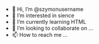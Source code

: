 - 👋 Hi, I’m @szymonusername
- 👀 I’m interested in sience
- 🌱 I’m currently learning HTML
- 💞️ I’m looking to collaborate on ...
- 📫 How to reach me ...

<!---
szymonusername/szymonusername is a ✨ special ✨ repository because its `README.md` (this file) appears on your GitHub profile.
You can click the Preview link to take a look at your changes.
--->
